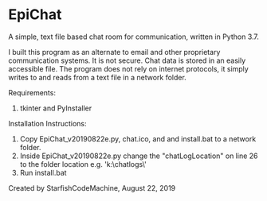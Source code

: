 # EpiChat
A simple, text file based chat room for communication, written in Python 3.7.

I built this program as an alternate to email and other proprietary communication systems. It is not secure. Chat data is stored in an easily accessible file. The program does not rely on internet protocols, it simply writes to and reads from a text file in a network folder.

Requirements:
1. tkinter and PyInstaller
 
Installation Instructions:
1. Copy EpiChat_v20190822e.py, chat.ico, and and install.bat to a network folder.
2. Inside EpiChat_v20190822e.py change the "chatLogLocation" on line 26 to the folder location e.g. 'k:\\chatlogs\\' 
3. Run install.bat

Created by StarfishCodeMachine, August 22, 2019

